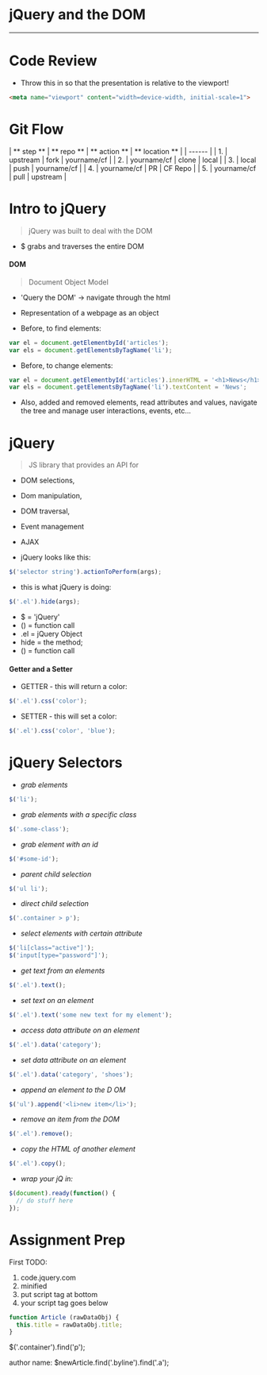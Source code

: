 # jQuery and the DOM
***

# Code Review

* Throw this in so that the presentation is relative to the viewport!

```html
<meta name="viewport" content="width=device-width, initial-scale=1">
```

# Git Flow
| ** step ** | ** repo ** | ** action ** | ** location ** |
| ------ |
| 1. | upstream | fork | yourname/cf |
| 2. | yourname/cf | clone | local |
| 3. | local | push | yourname/cf |
| 4. | yourname/cf | PR | CF Repo |
| 5. | yourname/cf | pull | upstream |

# Intro to jQuery
> jQuery was built to deal with the DOM

* $ grabs and traverses the entire DOM

#### DOM
> Document Object Model
  * 'Query the DOM' -> navigate through the html
  * Representation of a webpage as an object

* Before, to find elements:
```js
var el = document.getElementbyId('articles');
var els = document.getElementsByTagName('li');
```
* Before, to change elements:
```js
var el = document.getElementbyId('articles').innerHTML = '<h1>News</h1>';
var els = document.getElementsByTagName('li').textContent = 'News';
```
* Also, added and removed elements, read attributes and values, navigate the tree and manage user interactions, events, etc...

# jQuery
> JS library that provides an API for
 * DOM selections,
 * Dom manipulation,
 * DOM traversal,
 * Event management
 * AJAX

* jQuery looks like this:
```js
$('selector string').actionToPerform(args);
```
* this is what jQuery is doing:
```js
$('.el').hide(args);
```

  * $ = 'jQuery'
  * () = function call
  * .el = jQuery Object
  * hide = the method;
  * () = function call

#### Getter and a Setter
* GETTER - this will return a color:
```js
$('.el').css('color');
```
* SETTER - this will set a color:
```js
$('.el').css('color', 'blue');
```

# jQuery Selectors

* *grab elements*
```js
$('li');
```
* *grab elements with a specific class*
```js
$('.some-class');
```
* *grab element with an id*
```js
$('#some-id');
```

* *parent child selection*
```js
$('ul li');
```

* *direct child selection*
```js
$('.container > p');
```

* *select elements with certain attribute*
```js
$('li[class="active"]');
$('input[type="password"]');
```

* *get text from an elements*
```js
$('.el').text();
```

* *set text on an element*
```js
$('.el').text('some new text for my element');
```
* *access data attribute on an element*
```js
$('.el').data('category');
```

* *set data attribute on an element*
```js
$('.el').data('category', 'shoes');
```

* *append an element to the D
OM*
```js
$('ul').append('<li>new item</li>');
```
* *remove an item from the DOM*
```js
$('.el').remove();
```
* *copy the HTML of another element*
```js
$('.el').copy();
```

* *wrap your jQ in:*
```js
$(document).ready(function() {
  // do stuff here
});
```

# Assignment Prep

First TODO:
1. code.jquery.com
2. minified
3. put script tag at bottom
4. your script tag goes below

```js
function Article (rawDataObj) {
  this.title = rawDataObj.title;
}
```

$('.container').find('p');

<div class="container">
<div>
<span class="active"></span>

author name:
$newArticle.find('.byline').find('.a');
